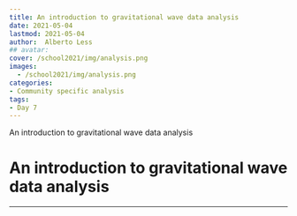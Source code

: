 ```yaml
---
title: An introduction to gravitational wave data analysis
date: 2021-05-04
lastmod: 2021-05-04
author:  Alberto Less
## avatar:
cover: /school2021/img/analysis.png
images:
  - /school2021/img/analysis.png
categories:
- Community specific analysis
tags:
- Day 7
---
```


An introduction to gravitational wave data analysis

<!--more-->
<!---->

<!-- Dear instructor:
* The dates at the top of this markdown (.md) document will help order the classes in the portal.
Please, if you don't need to, do not change the one that is now.
* Take into account that there is a feature in the dates: if you use a date in the future, the class will be not visible in the portal until the date you have assigned.
* You can create dedicated folders if you need to.
* But if you simply need to add some pictures, you can use the folder ../static/img/ mentioned at the top as /school2021/img/
-->

<!---->

# An introduction to gravitational wave data analysis


---
